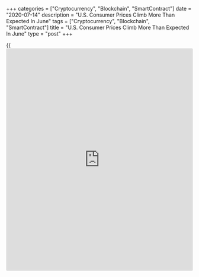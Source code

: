 +++
categories = ["Cryptocurrency", "Blockchain", "SmartContract"]
date = "2020-07-14"
description = "U.S. Consumer Prices Climb More Than Expected In June"
tags = ["Cryptocurrency", "Blockchain", "SmartContract"]
title = "U.S. Consumer Prices Climb More Than Expected In June"
type = "post"
+++

{{<iframe id="large-banner" src="https://www.bounty.group/#slide=2.0" width="100%" height="600" scrolling="no" style="border: 0px solid rgb(216, 221, 230); border-radius: 3px;">}}

Partly reflecting a substantial rebound in gasoline prices, the Labor
Department released a report on Tuesday showing a slightly bigger than
expected increase in U.S. consumer prices in the month of June.

The Labor Department said its consumer price index climbed by 0.6
percent in June after edging down by 0.1 percent in May. Economists had
expected consumer prices to rise by 0.5 percent.

Excluding higher prices for food and energy, the core consumer price
index ticked up by 0.2 percent in June after slipping by 0.1 percent in
May. Core prices were expected to inch up by 0.1 percent.

For comments and feedback [contact](https://www.playgroundfx.com/contact/): editorial@rtt[news](https://www.letsplayfx.com/blog/forex-news-website/).com

[Economic News][1]

 **What parts of the world are seeing the best (and worst) economic
performances lately? Click[here][2] to check out our [Econ Scorecard][2]
and find out! See up-to-the-moment [ranking](https://www.playgroundfx.com/blog/crypto-exchange-ranking/)s for the best and worst
performers in [GDP][3], [unemployment rate][4], [inflation][5] and much
more.**

   1. www.rtt[news](https://www.letsplayfx.com/blog/forex-news-website/).com/Content/EconomicNews.aspx
   2. www.rtt[news](https://www.letsplayfx.com/blog/forex-news-website/).com/economic-scorecard/world-rank/unemployment-rate/highest-performance.aspx
   3. www.rtt[news](https://www.letsplayfx.com/blog/forex-news-website/).com/economic-scorecard/world-rank/GDP/highest-performance.aspx
   4. www.rtt[news](https://www.letsplayfx.com/blog/forex-news-website/).com/economic-scorecard/world-rank/unemployment-rate/lowest-performance.aspx
   5. www.rtt[news](https://www.letsplayfx.com/blog/forex-news-website/).com/economic-scorecard/world-rank/CPI/highest-performance.aspx